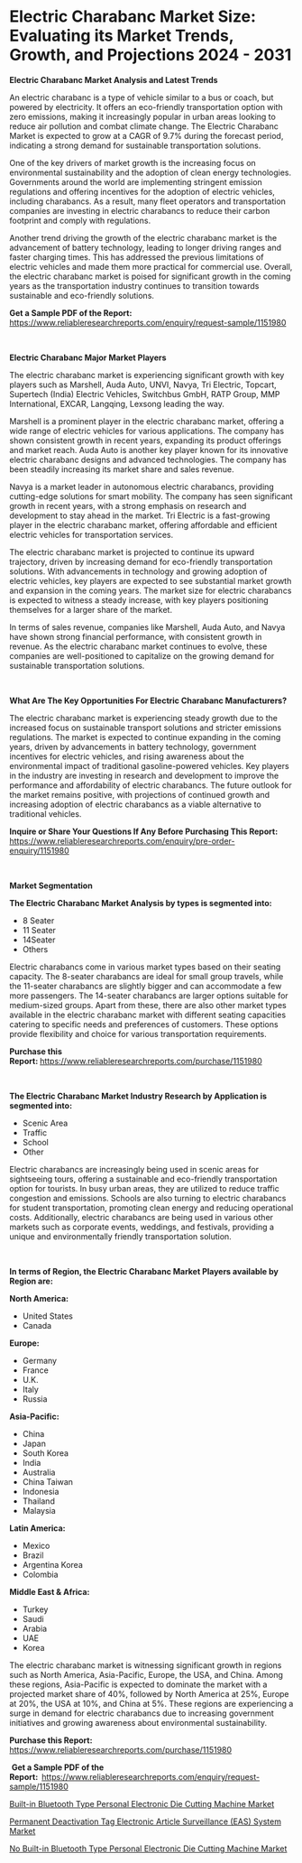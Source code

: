 <p><h1>Electric Charabanc Market Size: Evaluating its Market Trends, Growth, and Projections 2024 - 2031</h1></p><p><strong>Electric Charabanc Market Analysis and Latest Trends</strong></p>
<p><p>An electric charabanc is a type of vehicle similar to a bus or coach, but powered by electricity. It offers an eco-friendly transportation option with zero emissions, making it increasingly popular in urban areas looking to reduce air pollution and combat climate change. The Electric Charabanc Market is expected to grow at a CAGR of 9.7% during the forecast period, indicating a strong demand for sustainable transportation solutions.</p><p>One of the key drivers of market growth is the increasing focus on environmental sustainability and the adoption of clean energy technologies. Governments around the world are implementing stringent emission regulations and offering incentives for the adoption of electric vehicles, including charabancs. As a result, many fleet operators and transportation companies are investing in electric charabancs to reduce their carbon footprint and comply with regulations.</p><p>Another trend driving the growth of the electric charabanc market is the advancement of battery technology, leading to longer driving ranges and faster charging times. This has addressed the previous limitations of electric vehicles and made them more practical for commercial use. Overall, the electric charabanc market is poised for significant growth in the coming years as the transportation industry continues to transition towards sustainable and eco-friendly solutions.</p></p>
<p><strong>Get a Sample PDF of the Report:&nbsp;</strong> <a href="https://www.reliableresearchreports.com/enquiry/request-sample/1151980">https://www.reliableresearchreports.com/enquiry/request-sample/1151980</a></p>
<p>&nbsp;</p>
<p><strong>Electric Charabanc Major Market Players</strong></p>
<p><p>The electric charabanc market is experiencing significant growth with key players such as Marshell, Auda Auto, UNVI, Navya, Tri Electric, Topcart, Supertech (India) Electric Vehicles, Switchbus GmbH, RATP Group, MMP International, EXCAR, Langqing, Lexsong leading the way.</p><p>Marshell is a prominent player in the electric charabanc market, offering a wide range of electric vehicles for various applications. The company has shown consistent growth in recent years, expanding its product offerings and market reach. Auda Auto is another key player known for its innovative electric charabanc designs and advanced technologies. The company has been steadily increasing its market share and sales revenue.</p><p>Navya is a market leader in autonomous electric charabancs, providing cutting-edge solutions for smart mobility. The company has seen significant growth in recent years, with a strong emphasis on research and development to stay ahead in the market. Tri Electric is a fast-growing player in the electric charabanc market, offering affordable and efficient electric vehicles for transportation services.</p><p>The electric charabanc market is projected to continue its upward trajectory, driven by increasing demand for eco-friendly transportation solutions. With advancements in technology and growing adoption of electric vehicles, key players are expected to see substantial market growth and expansion in the coming years. The market size for electric charabancs is expected to witness a steady increase, with key players positioning themselves for a larger share of the market.</p><p>In terms of sales revenue, companies like Marshell, Auda Auto, and Navya have shown strong financial performance, with consistent growth in revenue. As the electric charabanc market continues to evolve, these companies are well-positioned to capitalize on the growing demand for sustainable transportation solutions.</p></p>
<p>&nbsp;</p>
<p><strong>What Are The Key Opportunities For Electric Charabanc Manufacturers?</strong></p>
<p><p>The electric charabanc market is experiencing steady growth due to the increased focus on sustainable transport solutions and stricter emissions regulations. The market is expected to continue expanding in the coming years, driven by advancements in battery technology, government incentives for electric vehicles, and rising awareness about the environmental impact of traditional gasoline-powered vehicles. Key players in the industry are investing in research and development to improve the performance and affordability of electric charabancs. The future outlook for the market remains positive, with projections of continued growth and increasing adoption of electric charabancs as a viable alternative to traditional vehicles.</p></p>
<p><strong>Inquire or Share Your Questions If Any Before Purchasing This Report:</strong> <a href="https://www.reliableresearchreports.com/enquiry/pre-order-enquiry/1151980">https://www.reliableresearchreports.com/enquiry/pre-order-enquiry/1151980</a></p>
<p>&nbsp;</p>
<p><strong>Market Segmentation</strong></p>
<p><strong>The Electric Charabanc Market Analysis by types is segmented into:</strong></p>
<p><ul><li>8 Seater</li><li>11 Seater</li><li>14Seater</li><li>Others</li></ul></p>
<p><p>Electric charabancs come in various market types based on their seating capacity. The 8-seater charabancs are ideal for small group travels, while the 11-seater charabancs are slightly bigger and can accommodate a few more passengers. The 14-seater charabancs are larger options suitable for medium-sized groups. Apart from these, there are also other market types available in the electric charabanc market with different seating capacities catering to specific needs and preferences of customers. These options provide flexibility and choice for various transportation requirements.</p></p>
<p><strong>Purchase this Report:&nbsp;</strong><a href="https://www.reliableresearchreports.com/purchase/1151980">https://www.reliableresearchreports.com/purchase/1151980</a></p>
<p>&nbsp;</p>
<p><strong>The Electric Charabanc Market Industry Research by Application is segmented into:</strong></p>
<p><ul><li>Scenic Area</li><li>Traffic</li><li>School</li><li>Other</li></ul></p>
<p><p>Electric charabancs are increasingly being used in scenic areas for sightseeing tours, offering a sustainable and eco-friendly transportation option for tourists. In busy urban areas, they are utilized to reduce traffic congestion and emissions. Schools are also turning to electric charabancs for student transportation, promoting clean energy and reducing operational costs. Additionally, electric charabancs are being used in various other markets such as corporate events, weddings, and festivals, providing a unique and environmentally friendly transportation solution.</p></p>
<p>&nbsp;</p>
<p><strong>In terms of Region, the Electric Charabanc Market Players available by Region are:</strong></p>
<p>
    <p> <strong> North America: </strong>
        <ul>
            <li>United States</li>
            <li>Canada</li>
        </ul>
        </p> 
    <p> <strong> Europe: </strong>
        <ul>
            <li>Germany</li>
            <li>France</li>
            <li>U.K.</li>
            <li>Italy</li>
            <li>Russia</li>
        </ul>
        </p> 
    <p> <strong> Asia-Pacific: </strong>
        <ul>
            <li>China</li>
            <li>Japan</li>
            <li>South Korea</li>
            <li>India</li>
            <li>Australia</li>
            <li>China Taiwan</li>
            <li>Indonesia</li>
            <li>Thailand</li>
            <li>Malaysia</li>
        </ul>
        </p> 
    <p> <strong> Latin America: </strong>
        <ul>
            <li>Mexico</li>
            <li>Brazil</li>
            <li>Argentina Korea</li>
            <li>Colombia</li>
        </ul>
        </p> 
    <p> <strong> Middle East & Africa: </strong>
        <ul>
            <li>Turkey</li>
            <li>Saudi</li>
            <li>Arabia</li>
            <li>UAE</li>
            <li>Korea</li>
        </ul>
    </p>
    </p>
<p><p>The electric charabanc market is witnessing significant growth in regions such as North America, Asia-Pacific, Europe, the USA, and China. Among these regions, Asia-Pacific is expected to dominate the market with a projected market share of 40%, followed by North America at 25%, Europe at 20%, the USA at 10%, and China at 5%. These regions are experiencing a surge in demand for electric charabancs due to increasing government initiatives and growing awareness about environmental sustainability.</p></p>
<p><strong>Purchase this Report: </strong><a href="https://www.reliableresearchreports.com/purchase/1151980">https://www.reliableresearchreports.com/purchase/1151980</a></p>
<p>&nbsp;<strong>Get a Sample PDF of the Report:&nbsp;&nbsp;</strong><a href="https://www.reliableresearchreports.com/enquiry/request-sample/1151980">https://www.reliableresearchreports.com/enquiry/request-sample/1151980</a></p>
<p><strong></strong></p>
<p><p><a href="https://view.publitas.com/reportprime-1/built-in-bluetooth-type-personal-electronic-die-cutting-machine-market-centers-on-aspects-such-as-market-growth-market-share-market-opportunity-and-projected-forecasts-spanning-from-2023-to-2030/">Built-in Bluetooth Type Personal Electronic Die Cutting Machine Market</a></p><p><a href="https://view.publitas.com/reportprime-1/permanent-deactivation-tag-electronic-article-surveillance-eas-system-market-size-and-growth-market-segmentation-regional-and-country-breakdowns-and-market-trends-for-period-from-2023-2030/">Permanent Deactivation Tag Electronic Article Surveillance (EAS) System Market</a></p><p><a href="https://view.publitas.com/reportprime-1/insights-into-no-built-in-bluetooth-type-personal-electronic-die-cutting-machine-market-size-analysing-market-share-trends-and-growth-from-2023-to-2030/">No Built-in Bluetooth Type Personal Electronic Die Cutting Machine Market</a></p></p>